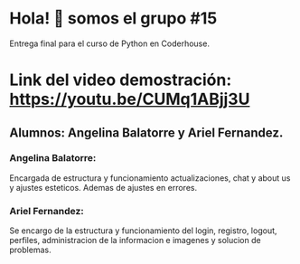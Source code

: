 # Hola! :wave: somos el grupo #15

Entrega final para el curso de Python en Coderhouse.

# Link del video demostración: https://youtu.be/CUMq1ABjj3U

## Alumnos: Angelina Balatorre y Ariel Fernandez.

### Angelina Balatorre: 

Encargada de estructura y funcionamiento actualizaciones, chat y about us y ajustes esteticos. Ademas de ajustes en errores.

### Ariel Fernandez: 

Se encargo de la estructura y funcionamiento del login, registro, logout, perfiles, administracion de la informacion e imagenes y solucion de problemas.

